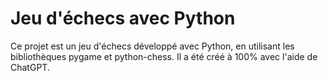 # Jeu d'échecs avec Python

Ce projet est un jeu d'échecs développé avec Python, en utilisant les bibliothèques pygame et python-chess. Il a été créé à 100% avec l'aide de ChatGPT.
